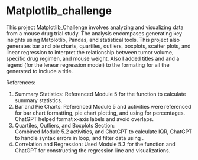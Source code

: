 # Matplotlib_challenge

 This project Matplotlib_Challenge involves analyzing and visualizing data from a mouse drug trial study.  The analysis encompases generating key
 insights using Matplotlib, Pandas, and statistical tools.  This project also generates bar and pie charts, quartiles, outliers, boxplots, scatter
 plots, and linear regression to interpret the relationship between tumor volume, specific drug regimen, and mouse weight.  Also I added titles and 
 and a legend (for the lenear regression model) to the formating for all the generated to include a title.  

 References: 
 1.  Summary Statistics: 
 Referenced Module 5 for the <agg> function to calculate summary statistics.
 2.  Bar and Pie Charts: 
 Referenced Module 5 and activities were referenced for bar chart formatting, pie chart plotting, and using <autopct> for percentages.
 ChatGPT helped format x-axis labels and avoid overlaps.
 3.  Quartiles, Outliers, and Boxplots Section:  
 Combined Module 5.2 activities, and ChatGPT to calculate IQR, ChatGPT to handle syntax errors in <for> loop, and filter data using <isin>.
 4.  Correlation and Regression:
 Used Module 5.3 for the <from scipy.stats importlingress> function and ChatGPT for constructing the regression line and visualizations.
